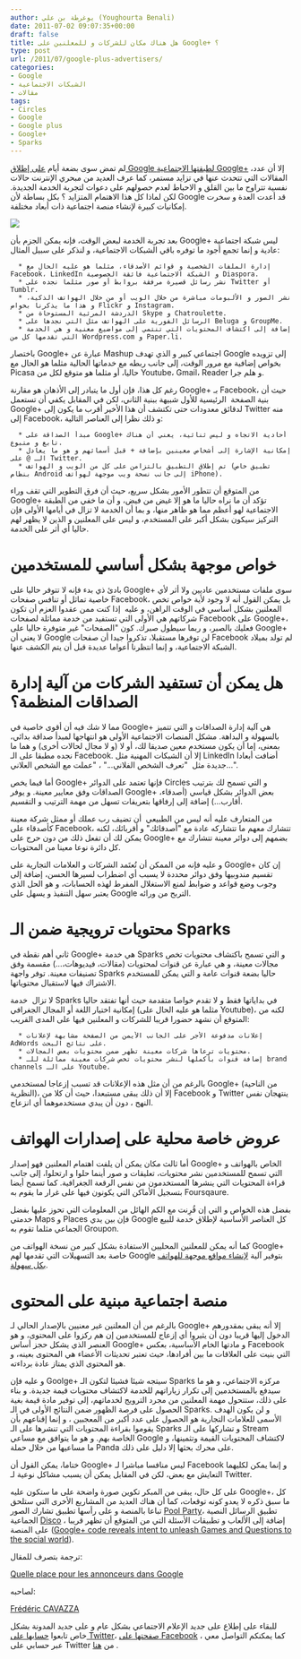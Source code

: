 ```yaml
---
author: يوغرطة بن علي (Youghourta Benali)
date: 2011-07-02 09:07:35+00:00
draft: false
title: هل هناك مكان للشركات و للمعلنين على Google+ ؟
type: post
url: /2011/07/google-plus-advertisers/
categories:
- Google
- الشبكات الاجتماعية
- مقالات
tags:
- Circles
- Google
- Google plus
- Google+
- Sparks
---
```


لم تمض سوى بضعة أيام [على إطلاق Google لطبقتها الاجتماعية Google+](https://www.it-scoop.com/2011/06/google-plus/) ،إلا أن عدد المقالات التي تتحدث عنها في تزايد مستمر، كما عرف العديد من مبحري الإنترنت حالات نفسية تتراوح ما بين القلق و الاحباط لعدم حصولهم على دعوات لتجربة الخدمة الجديدة. لكن لماذا كل هذا الاهتمام المتزايد ؟ بكل بساطة لأن Google قد أعدت العدة و سخرت إمكانيات كبيرة لإنشاء منصة اجتماعية ذات أبعاد مختلفة.

[![](https://socialmedia4arab.com/wp-content/uploads/2011/07/GooglePlus.png)
](https://socialmedia4arab.com/2011/07/google-plus-advertisers/)

بعد تجربة الخدمة لبعض الوقت، فإنه يمكن الجزم بأن Google+ ليس شبكة اجتماعية عادية و إنما تجمع أجود ما توفره باقي الشبكات الاجتماعية، و لنذكر على سبيل المثال:

<!-- more -->



 	  * إدارة الملفات الشخصية و قوائم الأصدقاء، مثلما هو عليه الحال مع Facebook، LinkedIn و الشبكة الاجتماعية فائقة الخصوصية Diaspora.
 	  * نشر رسائل قصيرة مرفقة بروابط أو صور مثلما نجده على Twitter أو Tumblr.
 	  * نشر الصور و الألبومات مباشرة من خلال الويب أو من خلال الهواتف الذكية، و هذا ما يذكرنا بخواص Flickr و Instagram.
 	  * الدردشة المرئية المستوحاة من Skype و Chatroulette.
 	  * الرسائل الفورية على الهواتف مثل التي نجدها على Beluga و GroupMe.
 	  * إضافة إلى اكتشاف المحتويات التي تنتمي إلى مواضيع معنية و هي الخدمة التي تقدمها كل من Wordpress.com و Paper.li.

باختصار Google+ عبارة عن Mashup اجتماعي كبير و الذي تهدف Google إلى تزويده بخواص إضافية مع مرور الوقت، إلى جانب ربطه مع خدماتها الحالية مثلما هو الحال مع Picasa حاليا، أو مثلما هو متوقع لكل من Youtube، Gmail، Reader و هلم جرا.

رغم كل هذا، فإن أول ما يتبادر إلى الأذهان هو مقارنة Google+ بـ Facebook، حيث أن بنية الصفحة  الرئيسية للأول شبيهة ببنية الثاني، لكن في المقابل يكفي أن تستعمل Google+ لدقائق معدودات حتى تكتشف أن هذا الأخير أقرب ما يكون إلى Twitter منه إلى Facebook، و ذلك نظرا إلى العناصر التالية:

 	  * مبدأ الصداقة على Google+ أحادية الاتجاه و ليس ثنائية، يعني أن هناك تابع و متبوع.
 	  * إمكانية الإشارة إلى أشخاص معينين بإضافة + قبل أسمائهم و هو ما يعادل الـ @ على Twitter.
 	  * تم إطلاق التطبيق بالتزامن على كل من الويب و الهواتف (تطبيق خاص بنظام Android إلى جانب نسخة ويب موجهة لهواتف iPhone).

من المتوقع أن تتطور الأمور بشكل سريع، حيث أن فرق التطوير التي تقف وراء Google+ تؤكد أن ما نراه حاليا ما هو إلا غيض من فيض، و أن ما خفي من الطبقة الاجتماعية لهو أعظم مما هو ظاهر منها، و بما أن الخدمة لا تزال في أيامها الأولى فإن التركيز سيكون بشكل أكبر على المستخدم، و ليس على المعلنين و الذين لا يظهر لهم حاليا أي أثر على الخدمة.


# خواص موجهة بشكل أساسي للمستخدمين


بادئ ذي بدء فإنه لا تتوفر حاليا على Google+ سوى ملفات مستخدمين عاديين ولا أثر لأي خاصية تماثل أو تنافس صفحات Facebook، بل يمكن القول أنه لا وجود لأية خواص تخص المعلنين بشكل أساسي في الوقت الراهن، و عليه  إذا كنت ممن عقدوا العزم أن تكون شركاتهم هي الأولى التي تستفيد من خدمة مماثلة لصفحات Facebook على Google+، فعليك بالصبر، و ربما سيطول صبرك. كون "الصفحات" غير متوفرة حاليا على Google+ لا يعني أن Google لن توفرها مستقبلا، تذكروا جيدا أن صفحات Facebook لم تولد بميلاد الشبكة الاجتماعية، و إنما انتظرنا أعواما عديدة قبل أن يتم الكشف عنها.


# هل يمكن أن تستفيد الشركات من آلية إدارة الصداقات المنظمة؟


مما لا شك فيه أن أقوى خاصية في Google+ هي آلية إدارة الصداقات و التي تتميز بالسهولة و البداهة. مشكل المنصات الاجتماعية الأولى هو انتهاجها لمبدأ صداقة بدائي، بمعنى، إما أن يكون مستخدم معين صديقا لك، أو لا (و لا مجال لحالات أخرى) و هما ما نجده مطبقا على الـ Facebook. إلا أن الشبكات المهنية مثل LinkedIn أضافت أبعادا جديدة مثل  "تعرف الشخص الفلاني..." ، "عملت مع الشخص العلاني...".

أما فيما يخص Google+ فإنها تعتمد على الدوائر Circles و التي تسمح لك بترتيب الصداقات وفق معايير معينة. و يوفر Google+ بعض الدوائر بشكل قياسي (أصدقاء، أقارب...) إضافة إلى إرفاقها بتعريفات تسهل من مهمة الترتيب و التقسيم.

من المتعارف عليه أنه ليس من الطبيعي  أن تضيف رب عملك أو ممثل شركة معينة كأصدقاء على Facebook، تتشارك معهم ما تتشاركه عادة مع "أصدقائك" و أقربائك، لكنه يمكن لك أن تفعل ذلك من دون حرج على Google+ بضمهم إلى دوائر معينة تتشارك مع كل دائرة نوعا معينا من المحتويات.

و عليه فإنه من الممكن أن تُعتَمد الشركات و العلامات التجارية على Google+ إن كان تقسيم مندوبيها وفق دوائر محددة لا يسبب أي اضطراب لسيرها الحسن، إضافة إلى وجوب وضع قواعد و ضوابط لمنع الاستغلال المفرط لهذه الحسابات، و هو الحل الذي يعتبر سهل التنفيذ و يسهل على Google التربح من ورائه.


# محتويات ترويجية ضمن الـ Sparks


ثاني أهم نقطة في Google+ هي خدمة Sparks و التي تسمح باكتشاف محتويات تخص مجالات معينة، و هي عبارة عن قنوات لمحتويات (مقالات، فيديوهات،...) مقسمة وفق تصنيفات معينة. توفر واجهة Sparks حاليا بضعة قنوات عامة و التي يمكن للمستخدم الاشتراك فيها لاستقبال محتوياتها.

لا تزال  خدمة Sparks في بداياتها فقط و لا تقدم خواصا متقدمة حيث أنها تفتقد حاليا إمكانية اختيار اللغة أو المجال الجغرافي (مثلما هو عليه الحال على Youtube)، لكنه من المتوقع أن نشهد حضورا قريبا للشركات و المعلنين فيها على المدى القريب:



 	  * إعلانات مدفوعة الأجر على الجانب الأيمن من الصفحة مشابهة لإعلانات AdWords على نتائج البحث.
 	  * محتويات ترعاها شركات معينة تظهر ضمن محتويات بعض المجالات.
 	  * إضافة قنوات بأكملها لنشر محتويات تخص شركات معينة مماثلة للـ brand channels على الـ Youtube.

بالرغم من أن مثل هذه الإعلانات قد تسبب إزعاجا لمستخدمي Google+ (من الناحية النظرية)، إلا أن ذلك يبقى مستبعدا، حيث أن كلا من Facebook و Twitter ينتهجان نفس النهج ، دون أن يبدي مستخدموهما أي انزعاج.


# عروض خاصة محلية على إصدارات الهواتف


أما ثالث مكان يمكن أن يلفت اهتمام المعلنين فهو إصدار Google+ الخاص بالهواتف و التي تسمح للمستخدمين نشر محتويات، تعليقات و صور أينما حلوا و ارتحلوا، إلى جانب قراءة المحتويات التي ينشرها المستخدمون من نفس الرقعة الجغرافية. كما تسمح أيضا بتسجيل الأماكن التي يكونون فيها على غرار ما يقوم به Foursqaure.

بفضل هذه الخواص و التي إن قُرِنت مع الكم الهائل من المعلومات التي تحوز عليها بفضل خدمتي Maps و Places فإن بين يدي Google كل العناصر الأساسية لإطلاق خدمة للبيع الجماعي مثلما تقوم به Groupon.

كما أنه يمكن للمعلنين المحليين الاستفادة بشكل كبير من نسخة الهواتف من Google+ خاصة بعد التسهيلات التي تقدمها لهم Google بتوفير آلية [لإنشاء مواقع موجهة للهواتف بكل سهولة](http://mashable.com/2011/06/29/google-mobile-sites-business/).


# منصة اجتماعية مبنية على المحتوى


بالرغم من أن المعلنين غير معنيين بالإصدار الحالي لـ Google+ إلا أنه يبقى بمقدورهم الدخول إليها قريبا دون أن يثيروا أي إزعاج للمستخدمين إن هم ركزوا على المحتوى، و هو العنصر الذي يشكل حجز أساس Google+ و مادتها الخام الأساسية، بعكس Facebook التي بنيت على العلاقات ما بين أفرادها، حيث تعتبر تحديثات الأعضاء هي المحتوى بعينه، و هو المحتوى الذي يمتاز عادة برداءته.

و عليه فإن Goolge+ سيتجه شيئا فشيئا لتكون الـ Sparks مركزه الاجتماعي، و هو ما سيدفع بالمستخدمين إلى تكرار زياراتهم للخدمة لاكتشاف محتويات قيمة جديدة. و بناء على ذلك، ستتحول مهمة المعلنين من مجرد الترويج لخدماتهم، إلى توفير مادة قيمة بغية الحصول على فرصة الظهور ضمن النتائج الأولى في الـ Sparks. و لن يكون الهدف الأسمى للعلامات التجارية هو الحصول على عدد أكبر من المعجبين ، و إنما إقناعهم بأن يقوموا بقراءة المحتويات التي تنشرها على الـ Sparks و تشاركها على الـ Stream الخاصة بهم. و هو ما يتوافق مع مساعي Google لاكتشاف المحتويات القيمة وتثمينها، و ما مساعيها من خلال حملة Panda على محرك بحثها إلا دليل على ذلك.

ختاما، يمكن القول أن Google+ ليس منافسا مباشرا لـ Facebook و إنما يمكن لكليهما التعايش مع بعض، لكن في المقابل يمكن أن يسبب مشاكل نوعية لـ Twitter.

على كل حال، يبقى من المبكر تكوين صورة واضحة على ما ستكون عليه Google+، كل ما سبق ذكره لا يعدو كونه توقعات، كما أن هناك العديد من المشاريع الأخرى التي ستلحق تباعا بالمنصة و على رأسها تطبيق تشارك الصور [Pool Party](http://www.poolpartyapp.com/)، تطبيق الرسائل النصية الجماعية [Disco](http://disco.com/) ، إضافة إلى الألعاب و تطبيقات الأسئلة التي من المتوقع أن تظهر قريبا على المنصة ([Google+ code reveals intent to unleash Games and Questions to the social world](http://www.engadget.com/2011/06/30/google-code-reveals-intent-to-unleash-games-and-questions-to-th/)).



ترجمة بتصرف للمقال:

[Quelle place pour les annonceurs dans Google](http://www.mediassociaux.fr/2011/07/01/quelle-place-pour-les-annonceurs-dans-google/)

لصاحبه:

[Frédéric CAVAZZA](http://twitter.com/#%21/FredCavazza)

للبقاء على إطلاع على جديد الإعلام الاجتماعي بشكل عام و على جديد المدونة بشكل خاص تابعوا [حسابها على Twitter](https://twitter.com/#%21/sm4arab)، [صفحتها على Facebook](http://www.facebook.com/SocialMedia4arab) ، كما يمكنكم التواصل معي عبر حسابي على Twitter من [هنا](http://goo.gl/xAG8O) .




